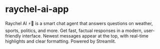 # raychel-ai-app
Raychel AI ⚡🧠 is a smart chat agent that answers questions on weather, sports, politics, and more. Get fast, factual responses in a modern, user-friendly interface. Newest messages appear at the top, with real-time highlights and clear formatting. Powered by Streamlit.

